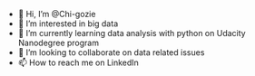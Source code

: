 - 👋 Hi, I’m @Chi-gozie
- 👀 I’m interested in big data
- 🌱 I’m currently learning data analysis with python on Udacity Nanodegree program 
- 💞️ I’m looking to collaborate on data related issues 
- 📫 How to reach me on LinkedIn 

<!---
Chi-gozie/Chi-gozie is a ✨ special ✨ repository because its `README.md` (this file) appears on your GitHub profile.
You can click the Preview link to take a look at your changes.
--->
